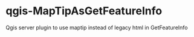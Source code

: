 # qgis-MapTipAsGetFeatureInfo
Qgis server plugin to use maptip instead of legacy html in GetFeatureInfo
